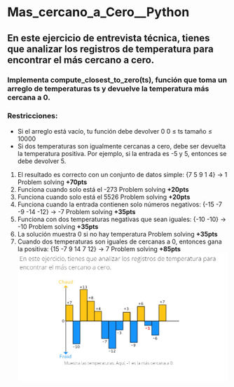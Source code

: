 # Mas_cercano_a_Cero__Python
## En este ejercicio de entrevista técnica, tienes que analizar los registros de temperatura para encontrar el más cercano a cero.
### Implementa compute_closest_to_zero(ts), función que toma un arreglo de temperaturas ts y devuelve la temperatura más cercana a 0.

### Restricciones:

- Si el arreglo está vacío, tu función debe devolver 0
0 ≤ ts tamaño ≤ 10000
- Si dos temperaturas son igualmente cercanas a cero, debe ser devuelta la temperatura positiva.
Por ejemplo, si la entrada es -5 y 5, entonces se debe devolver 5.
1. El resultado es correcto con un conjunto de datos simple: {7 5 9 1 4} -> 1
Problem solving
**+70pts**
2. Funciona cuando solo está el -273
Problem solving
**+20pts**
3. Funciona cuando solo está el 5526
Problem solving
**+20pts**
4. Funciona cuando la entrada contienen solo números negativos: {-15 -7 -9 -14 -12} -> -7
Problem solving
**+35pts**
5. Funciona con dos temperaturas negativas que sean iguales: {-10 -10} -> -10
Problem solving
**+35pts**
6. La solución muestra 0 si no hay temperatura
Problem solving
**+35pts**
7. Cuando dos temperaturas son iguales de cercanas a 0, entonces gana la positiva: {15 -7 9 14 7 12} -> 7
Problem solving
**+85pts**
![alt text](temperatura.jpeg)
